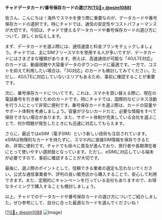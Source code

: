 **チャドデータカード/番号保存カードの選び方[[TG💪+ @esim1088](https://t.me/s/esim1088)]**

皆さん、こんにちは！海外でスマホを使う際に重要なのが、データカードや番号保存カードの選択です。特にチャドでは、通信の安定性やコストパフォーマンスが大切です。今回は、チャドで使えるデータカードや番号保存カードの選び方について、詳しくお伝えします。

まず、データカードを選ぶ際には、通信速度と料金プランをチェックしましょう。チャドでは、主にSIMフリースマホを使用する人が多いですが、データカードにはさまざまな種類があります。例えば、高速通信が可能な「4G/LTE対応」のカードは、動画視聴や大容量データのダウンロードに最適です。一方で、コストを抑えて利用したい場合は、「3G対応」のカードも検討してみてください。ただし、4G/LTEに対応していないエリアもあるため、事前に確認することが重要です。

次に、番号保存カードについてです。これは、スマホを買い替える際に、現在の電話番号を引き継ぐためのカードです。特にチャドでは、国際的なビジネス活動を行う人にとって非常に便利です。番号保存カードを選ぶ際は、カードの容量やサポート体制を考慮しましょう。容量が少ないカードだと、必要な情報をすべて保存できない場合があります。また、サポート体制が充実している会社を選ぶことで、何か問題が発生したときにも迅速に対応してもらえます。

さらに、最近ではeSIM（電子SIM）という新しい技術も注目されています。eSIMは物理的なカードを持たずに、スマホ内に直接SIM情報を保存できるため、非常に便利です。チャドでも徐々に普及が進んでおり、旅行者や長期滞在者にとって使いやすい選択肢となっています。ただし、eSIMに対応している端末が必要ですので、事前に確認することが大切です。

最後に、選ぶ際のポイントとして、信頼できる業者の選定も忘れないでください。公式な通信事業者や、評判の良い販売店から購入することで、安心して利用できます。また、定期的にキャンペーンを行っている会社もありますので、お得なタイミングで購入することも検討しましょう。

以上、チャドでのデータカードや番号保存カードの選び方についてご紹介しました。ぜひ参考にして、自分に合った最適なカードを選んでくださいね！

[[TG💪+ @esim1088](https://t.me/s/esim1088) ![Image](https://i.postimg.cc/Y0z9fWf4/image.png)]